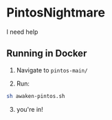 # PintosNightmare
I need help

## Running in Docker

1. Navigate to `pintos-main/`

2. Run:
```sh
sh awaken-pintos.sh
```

3. you're in!
